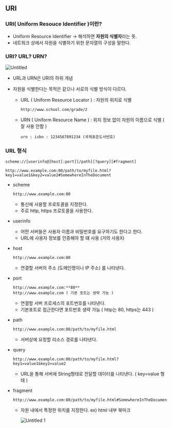 ## URI

### URI( Uniform Resouce Identifier )이란?

- Uniform Resource Identifier → 해석하면 **자원의 식별자**라는 뜻.
- 네트워크 상에서 자원을 식별하기 위한 문자열의 구성을 말한다.

### URI? URL? URN?

![Untitled](https://user-images.githubusercontent.com/78334008/129329128-df53fcaa-fdd2-45cc-b6f5-fca511866acc.png)

- URL과 URN은 URI의 하위 개념
- 자원을 식별한다는 목적은 같으나 서로의 식별 방식이 다르다.

  - URL ( Uniform Resource Locator ) : 자원의 위치로 식별

    ```
    http://www.school.com/grade/2
    ```

  - URN ( Uniform Resource Name ) : 위치 정보 없이 자원의 이름으로 식별 ( 잘 사용 안함 )

    ```
    urn : isbn : 1234567891234 (국제표준도서번호)
    ```

### URL 형식

```
scheme://[userinfo@]host[:port][/path][?query][#fragment]

http://www.example.com:80/path/to/myfile.html?key1=value1&key2=value2#SomewhereInTheDocument
```

- scheme

  ```
  http://www.example.com:80
  ```

  - 통신에 사용할 프로토콜을 지정한다.
  - 주로 http, https 프로토콜을 사용한다.

- userinfo

  - 어떤 서버들은 사용자 이름과 비밀번호를 요구하기도 한다고 한다.
  - URL에 사용자 정보를 인증해야 할 떄 사용 (거의 사용X)

- host

  ```
  http://www.example.com:80
  ```

  - 연결할 서버의 주소 (도메인명이나 IP 주소) 를 나타낸다.

- port

  ```
  http://www.example.com:**80**
  http://www.example.com ( 기본 포트는 생략 가능 )
  ```

  - 연결할 서버 프로세스의 포트번호를 나타낸다.
  - 기본포트로 접근한다면 포트번호 생략 가능 ( http는 80, https는 443 )

- path

  ```
  http://www.example.com:80/path/to/myfile.html
  ```

  - 서버상에 요청할 리소스 경로를 나타낸다.

- query

  ```
  http://www.example.com:80/path/to/myfile.html?key1=value1&key2=value2
  ```

  - URL을 통해 서버에 String형태로 전달할 데이터를 나타낸다. ( key=value 형태 )

- fragment

  ```
  http://www.example.com:80/path/to/myfile.html#SomewhereInTheDocumen
  ```

  - 자원 내에서 특정한 위치를 지정한다. ex) html 내부 북마크

    ![Untitled 1](https://user-images.githubusercontent.com/78334008/129329179-92bec0a3-2de8-4545-916d-4272aebab970.png)
